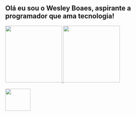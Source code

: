 ## Olá eu sou o Wesley Boaes, aspirante a programador que ama tecnologia!

<div>
  <a href="https://github.com/wesleyboaes">
  <img height="180em" src="https://github-readme-stats.vercel.app/api?username=wesleyboaes&show_icons=true&theme=aura_dark&include_all_commits=true&count_private=true"/>
  <img height="180em" src="https://github-readme-stats.vercel.app/api/top-langs/?username=wesleyboaes&layout=compact&langs_count=7&theme=aura_dark"/>
</div>
<div style="display: inline_block"><br>
  <img align="center" height="70" width="80" src="https://cdn.jsdelivr.net/gh/devicons/devicon/icons/java/java-original-wordmark.svg" />
 
</div>
  
  ##
